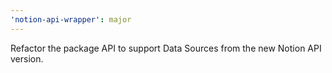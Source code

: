 ```yaml
---
'notion-api-wrapper': major
---
```


Refactor the package API to support Data Sources from the new Notion API version.
